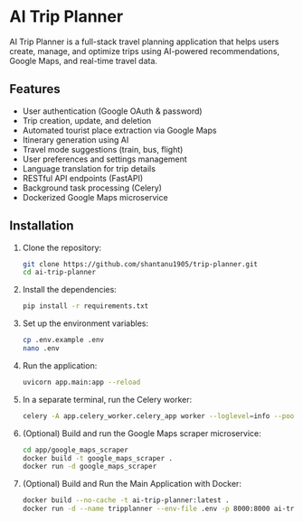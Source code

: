 # AI Trip Planner

AI Trip Planner is a full-stack travel planning application that helps users create, manage, and optimize trips using AI-powered recommendations, Google Maps, and real-time travel data.

## Features

- User authentication (Google OAuth & password)
- Trip creation, update, and deletion
- Automated tourist place extraction via Google Maps
- Itinerary generation using AI
- Travel mode suggestions (train, bus, flight)
- User preferences and settings management
- Language translation for trip details
- RESTful API endpoints (FastAPI)
- Background task processing (Celery)
- Dockerized Google Maps microservice

## Installation

1. Clone the repository:

   ```bash
   git clone https://github.com/shantanu1905/trip-planner.git
   cd ai-trip-planner
   ```

2. Install the dependencies:

   ```bash
   pip install -r requirements.txt
   ```

3. Set up the environment variables:

   ```bash
   cp .env.example .env
   nano .env
   ```

4. Run the application:

   ```bash
   uvicorn app.main:app --reload
   ```

5. In a separate terminal, run the Celery worker:

   ```bash
   celery -A app.celery_worker.celery_app worker --loglevel=info --pool=solo
   ```

6. (Optional) Build and run the Google Maps scraper microservice:

   ```bash
   cd app/google_maps_scraper
   docker build -t google_maps_scraper .
   docker run -d google_maps_scraper
   ```

7. (Optional) Build and Run the Main Application with Docker:

   ```bash
   docker build --no-cache -t ai-trip-planner:latest .
   docker run -d --name tripplanner --env-file .env -p 8000:8000 ai-trip-planner:latest
   ```
